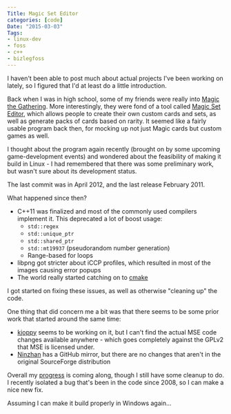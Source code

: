 ```yaml
---
Title: Magic Set Editor
categories: [code]
Date: "2015-03-03"
Tags:
- linux-dev
- foss
- c++
- bizlegfoss
---
```


I haven't been able to post much about actual projects I've been working on lately, so I figured that I'd at least do a little introduction.

Back when I was in high school, some of my friends were really into [Magic the Gathering][].
More interestingly, they were fond of a tool called [Magic Set Editor][], which allows people to create their own custom cards and sets, as well as generate packs of cards based on rarity.
It seemed like a fairly usable program back then, for mocking up not just Magic cards but custom games as well.

I thought about the program again recently (brought on by some upcoming game-development events) and wondered about the feasibility of making it build in Linux - I had remembered that there was some preliminary work, but wasn't sure about its development status.

The last commit was in April 2012, and the last release February 2011.

What happened since then?

- C++11 was finalized and most of the commonly used compilers implement it. This deprecated a lot of boost usage:
	- `std::regex`
	- `std::unique_ptr`
	- `std::shared_ptr`
	- `std::mt19937` (pseudorandom number generation)
	- Range-based for loops
- libpng got stricter about iCCP profiles, which resulted in most of the images causing error popups
- The world really started catching on to [cmake][]

I got started on fixing these issues, as well as otherwise "cleaning up" the code.

One thing that did concern me a bit was that there seems to be some prior work that started around the same time:

- [kjoppy][] seems to be working on it, but I can't find the actual MSE code changes available anywhere - which goes completely against the GPLv2 that MSE is licensed under.
- [Ninzhan][] has a GitHub mirror, but there are no changes that aren't in the original SourceForge distribution

Overall my [progress][MSE] is coming along, though I still have some cleanup to do. I recently isolated a bug that's been in the code since 2008, so I can make a nice new fix.

Assuming I can make it build properly in Windows again...

[Magic the Gathering]: http://magic.wizards.com/
[Magic Set Editor]: http://magicseteditor.sourceforge.net/
[cmake]: http://cmake.org
[kjoppy]: http://magicseteditor.sourceforge.net/node/7072
[Ninzhan]: http://magicseteditor.sourceforge.net/node/9319
[MSE]: http://github.com/msoucy/MagicSetEditor

